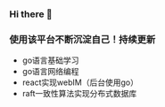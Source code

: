 ### Hi there 👋

### 使用该平台不断沉淀自己！持续更新
* go语言基础学习
* go语言网络编程
* react实现webIM（后台使用go）
* raft一致性算法实现分布式数据库


